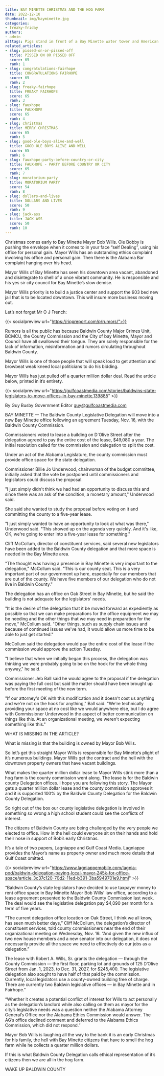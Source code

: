 ```yaml
---
title: BAY MINETTE CHRISTMAS AND THE HOG FARM
date: 2022-12-10
thumbnail: img/bayminette.jpg
categories:
- freaky-friday
authors:
- admin
alttags: Pigs stand in front of a Bay Minette water tower and American flag, referencing concerns about Mayor Wills’ leadership
related_articles:
- slug: pissed-on-or-pissed-off
  title: PISSED ON OR PISSED OFF
  score: 65
  rank: 1
- slug: congratulations-fairhope
  title: CONGRATULATIONS FAIRHOPE
  score: 65
  rank: 2
- slug: freaky-fairhope
  title: FREAKY FAIRHOPE
  score: 65
  rank: 3
- slug: fauxhope
  title: FAUXHOPE
  score: 65
  rank: 4
- slug: christmas
  title: MERRY CHRISTMAS
  score: 65
  rank: 5
- slug: good-ole-boys-alive-and-well
  title: GOOD OLE BOYS ALIVE AND WELL
  score: 65
  rank: 6
- slug: fauxhope-party-before-country-or-city
  title: FAUXHOPE - PARTY BEFORE COUNTRY OR CITY
  score: 65
  rank: 7
- slug: moratorium-party
  title: MORATORIUM PARTY
  score: 54
  rank: 8
- slug: dollars-and-lives
  title: DOLLARS AND LIVES
  score: 50
  rank: 9
- slug: jack-ass
  title: JACK ASS
  score: 50
  rank: 10
---
```

Christmas comes early to Bay Minette Mayor Bob Wills. Ole Bobby is pushing the envelope when it comes to in your face “self Dealing”, using his office for personal gain. Mayor Wills has an outstanding ethics complaint involving his office and personal gain. Then there is the Alabama Bar complaint hanging over his head.

Mayor Wills of Bay Minette has seen his downtown area vacant, abandoned and disintegrate to shell of a once vibrant community. He is responsible and his yes sir city council for Bay Minette’s slow demise.

Mayor Wills priority is to build a justice center and support the 903 bed new jail that is to be located downtown. This will insure more business moving out.

Let’s not forget Mr O J French:

{{< socialpreview url="https://rippreport.com/p/rumors/">}}

Rumors is all the public has because Baldwin County Major Crimes Unit, BCMCU, the County Commission and the City of bay Minette, Mayor and Council have all swallowed their tongue. They are solely responsible for the lack of information, misinformation and rumors circulating throughout Baldwin County.

Mayor Wills is one of those people that will speak loud to get attention and browbeat weak kneed local politicians to do his bidding.

Mayor Wills has just pulled off a quarter million dollar deal. Read the article below, printed in it’s entirety.

{{< socialpreview url="https://gulfcoastmedia.com/stories/baldwins-state-legislators-to-move-offices-in-bay-minette,139885" >}}

By Guy Busby Government Editor guy@gulfcoastmedia.com

BAY MINETTE — The Baldwin County Legislative Delegation will move into a new Bay Minette office following an agreement Tuesday, Nov. 16, with the Baldwin County Commission.

Commissioners voted to lease a building on D'Olive Street after the delegation agreed to pay the entire cost of the lease, $49,080 a year. The initial resolution called for the commission and delegation to split the cost.

Under an act of the Alabama Legislature, the county commission must provide office space for the state delegation.

Commissioner Billie Jo Underwood, chairwoman of the budget committee, initially asked that the vote be postponed until commissioners and legislators could discuss the proposal.

"I just simply didn't think we had had an opportunity to discuss this and since there was an ask of the condition, a monetary amount," Underwood said.

She said she wanted to study the proposal before voting on it and committing the county to a five-year lease.

"I just simply wanted to have an opportunity to look at what was there," Underwood said. "This showed up on the agenda very quickly. And it's like, OK, we're going to enter into a five-year lease for something."

Cliff McCollum, director of constituent services, said several new legislators have been added to the Baldwin County delegation and that more space is needed in the Bay Minette area.

"The thought was having a presence in Bay Minette is very important to the delegation," McCollum said. "This is our county seat. This is a very important part of our government up here, especially for our members that are out of the county. We have five members of our delegation who do not live in Baldwin County."

The delegation has an office on Oak Street in Bay Minette, but he said the building is not adequate for the legislators' needs.

"It is the desire of the delegation that it be moved forward as expediently as possible so that we can make preparations for the office equipment we may be needing and the other things that we may need in preparation for the move," McCollum said. "Other things, such as supply chain issues and because of continued issues we've had, it would allow us more time to be able to just get started."

McCollum said the delegation would pay the entire cost of the lease if the commission would approve the action Tuesday.

"I believe that when we initially began this process, the delegation was thinking we were probably going to be on the hook for the whole thing anyway," he said.

Commissioner Jeb Ball said he would agree to the proposal if the delegation was paying the full cost but said the matter should have been brought up before the first meeting of the new term.

"If our attorney's OK with this modification and it doesn't cost us anything and we're not on the hook for anything," Ball said. "We're technically providing your space at no cost like we would anywhere else, but I do agree with Commissioner Underwood in the aspect of better communication on things like this. At an organizational meeting, we weren't expecting something like this."

WHAT IS MISSING IN THE ARTICLE?

What is missing is that the building is owned by Mayor Bob Wills.

So let’s get this straight Mayor Wills is responsible for Bay Minette’s plight of it’s numerous buildings. Mayor Wills get the contract and the hell with the downtown property owners that have vacant buildings.

What makes the quarter million dollar lease to Mayor Wills stink more than a hog farm is the county commission went along. The lease is for the Baldwin county Delegation offices. I hope you are following this story. The Mayor gets a quarter million dollar lease and the county commission approves it and it is supported 100% by the Baldwin County Delegation for the Baldwin County Delegation.

So right out of the box our county legislative delegation is involved in something so wrong a high school student could see the conflicts of interest.

The citizens of Baldwin County are being challenged by the very people we elected to office. How in the hell could everyone sit on their hands and hold their nose in support of Bob’s early Christmas.

It’s a tale of two papers, Lagniappe and Gulf Coast Media. Lagniappe provides the Mayor’s name as property owner and much more details that Gulf Coast omitted.

{{< socialpreview url="https://www.lagniappemobile.com/lagnia-pod/baldwin-delegation-paying-local-mayor-245k-for-office-space/article_3c37c120-70d2-11ed-b391-3ba5949701e9.html" >}}

“Baldwin County’s state legislators have decided to use taxpayer money to rent office space in Bay Minette Mayor Bob Wills’ law office, according to a lease agreement presented to the Baldwin County Commission last week. The deal would see the legislative delegation pay $4,090 per month for a term of five years.

“The current delegation office location on Oak Street, I think we all know, has seen much better days,” Cliff McCollum, the delegation’s director of constituent services, told county commissioners near the end of their organizational meeting on Wednesday, Nov. 16. “And given the new influx of two new house members and a new senator into our delegation, it does not necessarily provide all the space we need to effectively do our jobs as a delegation.”

The lease with Robert A. Wills, Sr. grants the delegation — through the County Commission — the first floor, parking lot and grounds of 125 D’Olive Street from Jan. 1, 2023, to Dec. 31, 2027, for $245,400. The legislative delegation also sought to have half of that paid by the commission. Currently, local legislators use a county-owned building free of charge. There are currently two Baldwin legislative offices — in Bay Minette and in Fairhope.”

“Whether it creates a potential conflict of interest for Wills to act personally as the delegation’s landlord while also calling on them as mayor for the city’s legislative needs was a question neither the Alabama Attorney General’s Office nor the Alabama Ethics Commission would answer. The AG’s office declined comment and deferred to the Alabama Ethics Commission, which did not respond.”

Mayor Bob Wills is laughing all the way to the bank it is an early Christmas for his family, the hell with Bay Minette citizens that have to smell the hog farm while he collects a quarter million dollars.

If this is what Baldwin County Delegation calls ethical representation of it’s citizens then we are all in the hog farm.

WAKE UP BALDWIN COUNTY
